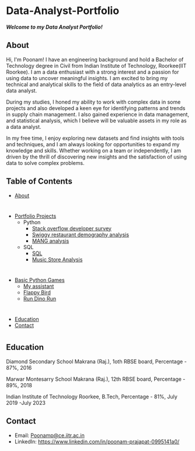 # Data-Analyst-Portfolio
**_Welcome to my Data Analyst Portfolio!_**

## About
Hi, I'm Poonam! I have an engineering background and hold a Bachelor of Technology degree in Civil from Indian Institute of Technology, Roorkee(IIT Roorkee).
I am a data enthusiast with a strong interest and a passion for using data to uncover meaningful insights. I am excited to bring my technical and analytical skills to the field of data analytics as an entry-level data analyst.

During my studies, I honed my ability to work with complex data in some projects and also developed a keen eye for identifying patterns and trends in supply chain management. I also gained experience in data management, and statistical analysis, which I believe will be valuable assets in my role as a data analyst.

In my free time, I enjoy exploring new datasets and find insights with tools and techniques, and I am always looking for opportunities to expand my knowledge and skills. Whether working on a team or independently, I am driven by the thrill of discovering new insights and the satisfaction of using data to solve complex problems.
## Table of Contents
* [About](https://github.com/fincoder468/Data-Analyst-Portfolio/blob/main/README.md#about)
#
* [Portfolio Projects](https://github.com/fincoder468/Data-Analyst-Portfolio/tree/main/Python%20Projects)
    + Python
      - [Stack overflow developer survey](https://github.com/fincoder468/Data-Analyst-Portfolio/blob/main/Python%20Projects/Stack_overflow_developer_survey.ipynb)
      - [Swiggy restaurant demography analysis](https://github.com/fincoder468/Data-Analyst-Portfolio/blob/main/Python%20Projects/Swiggy%20Restaurant%20demography%20analysis-checkpoint.ipynb)
      - [MANG analysis](https://github.com/fincoder468/Data-Analyst-Portfolio/blob/main/Python%20Projects/mang%20analysis.ipynb)
    + SQL
      - [SQL](https://github.com/fincoder468/Data-Analyst-Portfolio/tree/main/SQL)
      - [Music Store Analysis](SQL/Music_store_SQL_analysis_by_pp.sql)
#        
* [Basic Python Games](https://github.com/fincoder468/Data-Analyst-Portfolio/tree/main/Python%20Games)
    - [My assistant](https://github.com/fincoder468/Data-Analyst-Portfolio/blob/main/Python%20Games/Project_1-My_assistant_kanna.py)
    - [Flappy Bird](https://github.com/fincoder468/Data-Analyst-Portfolio/blob/main/Python%20Games/Project-2-Flappy_bird_game.py)
    - [Run Dino Run](https://github.com/fincoder468/Data-Analyst-Portfolio/blob/main/Python%20Games/Project_3-Run_Dino_Run.py)
#
* [Education](https://github.com/fincoder468/Data-Analyst-Portfolio/blob/main/README.md#education)
* [Contact]()
#

## Education
Diamond Secondary School Makrana (Raj.), 1oth RBSE board, Percentage - 87%, 2016

Marwar Montesarry School Makrana (Raj.), 12th RBSE board, Percentage - 89%, 2018

Indian Institute of Technology Roorkee, B.Tech, Percentage - 81%, July 2019 -July 2023

## Contact
* Email: Poonamp@ce.iitr.ac.in
* LinkedIn: https://www.linkedin.com/in/poonam-prajapat-0995141a0/
